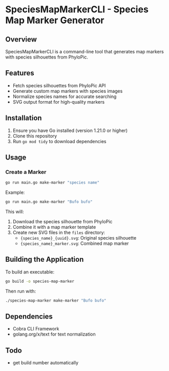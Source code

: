 # SpeciesMapMarkerCLI - Species Map Marker Generator

## Overview
SpeciesMapMarkerCLI is a command-line tool that generates map markers with species silhouettes from PhyloPic.

## Features
- Fetch species silhouettes from PhyloPic API
- Generate custom map markers with species images
- Normalize species names for accurate searching
- SVG output format for high-quality markers

## Installation
1. Ensure you have Go installed (version 1.21.0 or higher)
2. Clone this repository
3. Run `go mod tidy` to download dependencies

## Usage

### Create a Marker
```bash
go run main.go make-marker "species name"
```

Example:
```bash
go run main.go make-marker "Bufo bufo"
```

This will:
1. Download the species silhouette from PhyloPic
2. Combine it with a map marker template
3. Create new SVG files in the `files` directory:
   - `{species_name}_{uuid}.svg`: Original species silhouette
   - `{species_name}_marker.svg`: Combined map marker

## Building the Application
To build an executable:
```bash
go build -o species-map-marker
```

Then run with:
```bash
./species-map-marker make-marker "Bufo bufo"
```

## Dependencies
- Cobra CLI Framework
- golang.org/x/text for text normalization

## Todo
- get build number automatically